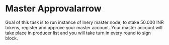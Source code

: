 # Master Approvalarrow

Goal of this task is to run instance of Inery master node, to stake 50.000 INR tokens, register and approve your master account. Your master account will take place in producer list and you will take turn in every round to sign block.

